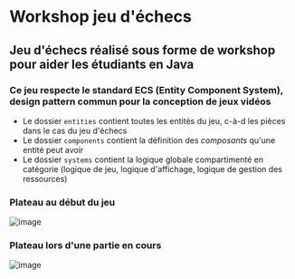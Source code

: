 # Workshop jeu d'échecs

## Jeu d'échecs réalisé sous forme de workshop pour aider les étudiants en Java
### Ce jeu respecte le standard ECS (Entity Component System), design pattern commun pour la conception de jeux vidéos

* Le dossier `entities` contient toutes les entités du jeu, c-à-d les pièces dans le cas du jeu d'échecs
* Le dossier `components` contient la définition des _composants_ qu'une entité peut avoir
* Le dossier `systems` contient la logique globale compartimenté en catégorie (logique de jeu, logique d'affichage, logique de gestion des ressources)

### Plateau au début du jeu
![image](https://user-images.githubusercontent.com/26095587/162050908-ef3c49c2-ebc5-4b2e-bd2e-e5fd3ecf1ffb.png)

### Plateau lors d'une partie en cours
![image](https://user-images.githubusercontent.com/26095587/162051072-de352f85-8b9d-40a6-9ed7-db0276d0661e.png)
